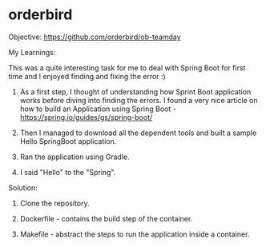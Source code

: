 # orderbird

Objective: https://github.com/orderbird/ob-teamday

My Learnings:

This was a quite interesting task for me to deal with Spring Boot for first time and I enjoyed finding and fixing the error :)

1. As a first step, I thought of understanding how Sprint Boot application works before diving into finding the errors. I found a very nice article on how to build an Application using Spring Boot - https://spring.io/guides/gs/spring-boot/

2. Then I managed to download all the dependent tools and built a sample Hello SpringBoot application.

3. Ran the application using Gradle.

4. I said "Hello" to the "Spring".


Solution:

1. Clone the repository.

2. Dockerfile - contains the build step of the container.

3. Makefile - abstract the steps to run the application inside a container.

